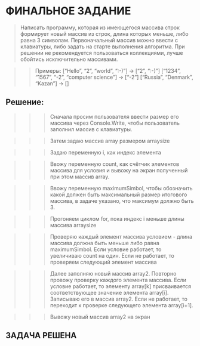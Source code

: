 # ФИНАЛЬНОЕ ЗАДАНИЕ #

 > Написать программу, которая из имеющегося массива строк формирует новый массив из строк, длина которых меньше, либо равна 3 символам. Первоначальный массив можно ввести с клавиатуры, либо задать на старте выполнения алгоритма. При решении не рекомендуется пользоваться коллекциями, лучше обойтись исключительно массивами.

>>Примеры: [“Hello”, “2”, “world”, “:-)”] → [“2”, “:-)”] [“1234”, “1567”, “-2”, “computer science”] →  [“-2”] [“Russia”, “Denmark”, “Kazan”] → []

## Решение: ## 


>>> Сначала просим пользователя ввести размер его массива через Console.Write, чтобы пользователь заполнил массив с клавиатуры.

>>> Затем задаю массив array размером arraysize

>>> Задаю переменную i, как индекс элемента 

>>> Ввожу переменную count, как счётчик элементов массива для условия и вывожу на экран полученный при этом массив array. 

>>> Ввожу переменную maximumSimbol, чтобы обозначить какой должен быть максимальный размер итогового массива, в задаче указано, что максимум должно быть 3. 

>>> Прогоняем циклом for, пока индекс i меньше длины массива arraysize 

>>> Проверяю каждый элемент массива условием - длина массива должна быть  меньше либо равна maximumSimbol. Если условие работает, то увеличиваю count на один. Если не работает, то проверяем следующий элемент массива

>>> Далее заполняю новый массив array2. Повторно провожу проверку каждого элемента массива. Если условие работает, то элементу array[k] присваивается соответствующее значение элемента array[i]. Записываю его в массив array2. Если не работает, то переходит к проверке следующего элемента array[i+1].

>>>Вывожу новый массив array2 на экран 

## ЗАДАЧА РЕШЕНА ##
